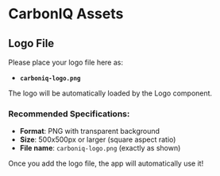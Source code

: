 # CarbonIQ Assets

## Logo File

Please place your logo file here as:
- **`carboniq-logo.png`**

The logo will be automatically loaded by the Logo component.

### Recommended Specifications:
- **Format**: PNG with transparent background
- **Size**: 500x500px or larger (square aspect ratio)
- **File name**: `carboniq-logo.png` (exactly as shown)

Once you add the logo file, the app will automatically use it!

